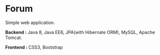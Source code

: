 # Forum
Simple web application.

__Backend :__ Java 8, Java EE6, JPA(with Hibernate ORM), MySQL, Apache Tomcat.

__Frontend :__ CSS3, Bootstrap
